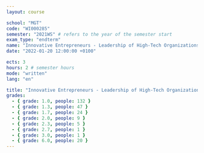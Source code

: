 ```yaml
---
layout: course

school: "MGT"
code: "WI000285"
semester: "2021WS" # refers to the year of the semester start
exam_type: "endterm"
name: "Innovative Entrepreneurs - Leadership of High-Tech Organizations"
date: "2022-01-20 12:00:00 +0100"

ects: 3
hours: 2 # semester hours
mode: "written"
lang: "en"

title: "Innovative Entrepreneurs - Leadership of High-Tech Organizations 2021WS Endterm"
grades:
  - { grade: 1.0, people: 132 }
  - { grade: 1.3, people: 47 }
  - { grade: 1.7, people: 24 }
  - { grade: 2.0, people: 9 }
  - { grade: 2.3, people: 5 }
  - { grade: 2.7, people: 1 }
  - { grade: 3.0, people: 1 }
  - { grade: 6.0, people: 20 }
---
```



